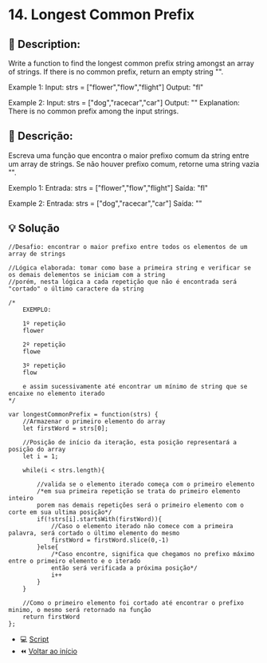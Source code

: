 # 14. Longest Common Prefix

## 📢 Description:
Write a function to find the longest common prefix string amongst an array of strings.
If there is no common prefix, return an empty string "".

Example 1:
Input: strs = ["flower","flow","flight"]
Output: "fl"

Example 2:
Input: strs = ["dog","racecar","car"]
Output: ""
Explanation: There is no common prefix among the input strings.

## 📢 Descrição:
Escreva uma função que encontra o maior prefixo comum da string entre um array de strings.
Se não houver prefixo comum, retorne uma string vazia "".

Exemplo 1:
Entrada: strs = ["flower","flow","flight"]
Saída: "fl"

Example 2:
Entrada: strs = ["dog","racecar","car"]
Saída: ""


## 💡 Solução

```
//Desafio: encontrar o maior prefixo entre todos os elementos de um array de strings

//Lógica elaborada: tomar como base a primeira string e verificar se os demais delementos se iniciam com a string
//porém, nesta lógica a cada repetição que não é encontrada será "cortado" o último caractere da string

/*
    EXEMPLO:
    
    1º repetição
    flower
    
    2º repetição
    flowe

    3º repetição
    flow

    e assim sucessivamente até encontrar um mínimo de string que se encaixe no elemento iterado
*/

var longestCommonPrefix = function(strs) {
    //Armazenar o primeiro elemento do array
    let firstWord = strs[0];

    //Posição de início da iteração, esta posição representará a posição do array
    let i = 1;
    
    while(i < strs.length){
        
        //valida se o elemento iterado começa com o primeiro elemento
        /*em sua primeira repetição se trata do primeiro elemento inteiro
        porem nas demais repetições será o primeiro elemento com o corte em sua ultima posição*/
        if(!strs[i].startsWith(firstWord)){
            //Caso o elemento iterado não comece com a primeira palavra, será cortado o último elemento do mesmo
            firstWord = firstWord.slice(0,-1)
        }else{
            /*Caso encontre, significa que chegamos no prefixo máximo entre o primeiro elemento e o iterado
            então será verificada a próxima posição*/
            i++
        }
    }

    //Como o primeiro elemento foi cortado até encontrar o prefixo minimo, o mesmo será retornado na função
    return firstWord
};
```

- :computer: [Script](https://github.com/PeriloJr/LeetCode-Desafio/blob/main/14.%20Longest%20Common%20Prefix/script.js) 
- :rewind: [Voltar ao início](https://github.com/PeriloJr/LeetCode-Desafio/tree/main) 